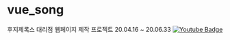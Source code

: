 # vue_song
후지제록스 대리점 웹페이지 제작 프로젝트
20.04.16 ~ 20.06.33
[![Youtube Badge](https://img.shields.io/badge/Youtube-ff0000?style=flat-square&logo=youtube&link=https://www.youtube.com/channel/UC7BWI0HX9BwZ7iIb48pEi2Q)](https://www.youtube.com/channel/UC7BWI0HX9BwZ7iIb48pEi2Q)
